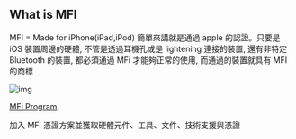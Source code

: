 ## What is MFI

MFI  = Made for iPhone(iPad,iPod)
簡單來講就是通過 apple 的認證。只要是 iOS 裝置周邊的硬體, 不管是透過耳機孔或是 lightening 連接的裝置, 還有非特定 Bluetooth 的裝置, 都必須通過 MFi 才能夠正常的使用, 而通過的裝置就具有 MFI 的商標

![img](https://goo.gl/lRaXJS)

[MFi Program](https://developer.apple.com/programs/mfi/)

加入 MFi 憑證方案並獲取硬體元件、工具、文件、技術支援與憑證
